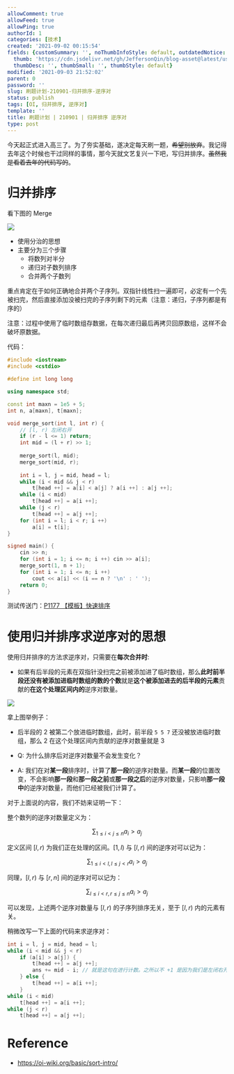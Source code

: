 ```yaml
---
allowComment: true
allowFeed: true
allowPing: true
authorId: 1
categories: [技术]
created: '2021-09-02 00:15:54'
fields: {customSummary: '', noThumbInfoStyle: default, outdatedNotice: 'no', reprint: standard,
  thumb: 'https://cdn.jsdelivr.net/gh/JeffersonQin/blog-asset@latest/usr/picgo/20210903212854.png',
  thumbDesc: '', thumbSmall: '', thumbStyle: default}
modified: '2021-09-03 21:52:02'
parent: 0
password: ''
slug: 刷题计划-210901-归并排序-逆序对
status: publish
tags: [OI, 归并排序, 逆序对]
template: ''
title: 刷题计划 | 210901 | 归并排序 逆序对
type: post
---
```

今天起正式进入高三了。为了夯实基础，遂决定每天刷一题，~~希望别放弃~~。我记得去年这个时候也干过同样的事情，那今天就文艺复兴一下吧，写归并排序。~~虽然我是看着去年的代码写的~~。

# 归并排序

看下图的 Merge

![](https://cdn.jsdelivr.net/gh/JeffersonQin/blog-asset@latest/usr/picgo/sort-intro-1.apng)

* 使用分治的思想
* 主要分为三个步骤
  * 将数列对半分
  * 递归对子数列排序
  * 合并两个子数列

重点肯定在于如何正确地合并两个子序列。双指针线性扫一遍即可，必定有一个先被扫完，然后直接添加没被扫完的子序列剩下的元素（注意：递归，子序列都是有序的）

注意：过程中使用了临时数组存数据，在每次递归最后再拷贝回原数组，这样不会破坏原数据。

代码：

```C++
#include <iostream>
#include <cstdio> 

#define int long long

using namespace std;

const int maxn = 1e5 + 5;
int n, a[maxn], t[maxn];

void merge_sort(int l, int r) {
	// [l, r) 左闭右开
	if (r - l <= 1) return;
	int mid = (l + r) >> 1;
	
	merge_sort(l, mid);
	merge_sort(mid, r);
	
	int i = l, j = mid, head = l;
	while (i < mid && j < r)
		t[head ++] = a[i] < a[j] ? a[i ++] : a[j ++];
	while (i < mid)
		t[head ++] = a[i ++];
	while (j < r)
		t[head ++] = a[j ++];
	for (int i = l; i < r; i ++)
		a[i] = t[i];
}

signed main() {
	cin >> n;
	for (int i = 1; i <= n; i ++) cin >> a[i];
	merge_sort(1, n + 1);
	for (int i = 1; i <= n; i ++)
		cout << a[i] << (i == n ? '\n' : ' ');
	return 0;
}
```

测试传送门：[P1177 【模板】快速排序](https://www.luogu.com.cn/problem/P1177)

# 使用归并排序求逆序对的思想

使用归并排序的方法求逆序对，只需要在**每次合并时**:
* 如果有后半段的元素在双指针没扫完之前被添加进了临时数组，那么**此时前半段还没有被添加进临时数组的数的个数**就是**这个被添加进去的后半段的元素**贡献的**在这个处理区间内的**逆序对数量。

![](https://cdn.jsdelivr.net/gh/JeffersonQin/blog-asset@latest/usr/picgo/20210902003047.png)

拿上图举例子：
* 后半段的 2 被第二个放进临时数组，此时，前半段 `5 5 7` 还没被放进临时数组，那么 2 在这个处理区间内贡献的逆序对数量就是 3

* Q: 为什么排序后对逆序对数量不会发生变化？
* A: 我们在对**某一段**排序时，计算了**那一段**的逆序对数量。而**某一段**的位置改变，不会影响**那一段**和**那一段之前**或**那一段之后**的逆序对数量，只影响**那一段中**的逆序对数量，而他们已经被我们计算了。

对于上面说的内容，我们不妨来证明一下：

整个数列的逆序对数量定义为：

$$
	\sum _ {1 \leq i < j \leq n} a_i > a_j
$$

定义区间 $[l, r)$ 为我们正在处理的区间。$[1, l)$ 与 $[l, r)$ 间的逆序对可以记为：

$$
	\sum _ {1 \leq i < l, l \leq j < r} a_i > a_j
$$

同理，$[l, r)$ 与 $[r, n]$ 间的逆序对可以记为：

$$
	\sum _ {l \leq i < r, r \leq j \leq n} a_i > a_j
$$

可以发现，上述两个逆序对数量与 $[l, r)$ 的子序列排序无关，至于 $[l, r)$ 内的元素有关。

稍微改写一下上面的代码来求逆序对：

```C++
int i = l, j = mid, head = l;
while (i < mid && j < r)
	if (a[i] > a[j]) {
		t[head ++] = a[j ++];
		ans += mid - i; // 就是这句在进行计数。之所以不 +1 是因为我们是左闭右开区间
	} else {
		t[head ++] = a[i ++];
	}
while (i < mid)
	t[head ++] = a[i ++];
while (j < r)
	t[head ++] = a[j ++];
```

# Reference

* https://oi-wiki.org/basic/sort-intro/
